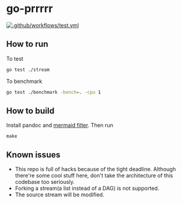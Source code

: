 # go-prrrrr

[![.github/workflows/test.yml](https://github.com/tjhu/go-prrrrr/actions/workflows/test.yml/badge.svg)](https://github.com/tjhu/go-prrrrr/actions/workflows/test.yml)

## How to run

To test

```bash
go test ./stream
```

To benchmark

```bash
go test ./benchmark -bench=. -cpu 1 
```

## How to build 

Install pandoc and [mermaid filter](https://github.com/raghur/mermaid-filter). Then run

```
make
```

## Known issues

* This repo is full of hacks because of the tight deadline. Although there're some cool stuff here, don't take the architecture of this codebase too seriously.
* Forking a stream(a list instead of a DAG) is not supported.
* The source stream will be modified.
